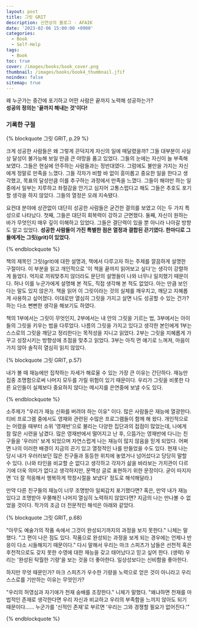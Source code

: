 ```yaml
---
layout: post
title: 그릿 GRIT
description: 신연상의 블로그 - AFAIK
date: '2023-02-06 15:00:00 +0900'
categories:
  - Book
  - Self-Help
tags:
  - Book
toc: true
cover: /images/books/book_cover.png
thumbnail: /images/books/book4_thumbnail.jfif
noindex: false
sitemap: true
---
```


왜 누군가는 중간에 포기하고 어떤 사람은 끝까지 노력해 성공하는가?  
**성공의 정의는 '끝까지 해내는 것'이다!**

<!-- more -->

### 기록한 구절
{% blockquote 그릿 GRIT, p.29 %}

크게 성공한 사람들은 왜 그렇게 끈덕지게 자신의 일에 매달렸을까? 그들 대부분이 사실상 달성이 불가능해 보일 만큼 큰 야망을 품고 있었다. 그들의 눈에는 자신이 늘 부족해 보였다. 그들은 현실에 안주하는 사람들과는 정반대였다. 그럼에도 불만을 가지는 자신에게 정말로 만족을 느꼈다. 그들 각자가 비할 바 없이 흥미롭고 중요한 일을 한다고 생각했고, 목표의 달성만큼 이를 추구하는 과정에서 만족을 느꼈다. 그들이 해야만 하는 일 중에서 일부는 지루하고 좌절감을 안기고 심지어 고통스럽다고 해도 그들은 추호도 포기할 생각을 하지 않았다. 그들의 열정은 오래 지속됐다.

요컨대 분야에 상관없이 대단히 성공한 사람들은 굳건한 결의를 보였고 이는 두 가지 특성으로 나타났다. 첫째, 그들은 대단히 회복력이 강하고 근면했다. 둘째, 자신이 원하는 바가 무엇인지 매우 깊이 이해하고 있었다. 그들은 결단력이 있을 뿐 아니라 나아갈 방향도 알고 있었다. **성공한 사람들이 가진 특별한 점은 열정과 결합된 끈기였다. 한마디로 그들에게는 그릿(grit)이 있었다.**

{% endblockquote %}

책의 제목인 그릿(grit)에 대한 설명과, 책에서 다루고자 하는 주제를 깔끔하게 설명한 구절이다. 이 부분을 읽고 개인적으로 '이 책을 끝까지 읽어보고 싶다'는 생각이 강렬하게 들었다. 억지로 끼워맞추지 않더라도 문단의 설명들이 나와 너무나 일치했기 때문이다. 허나 이를 누군가에게 설명해 본 적도, 직접 생각해 본 적도 없었다. 아는 만큼 보인다는 말도 있지 않은가. 책을 읽어 이 그릿이라는 것의 실체를 깨우치고, 깨닫고 지혜롭게 사용하고 싶어졌다. 이대로만 열심히 그릿을 가지고 살면 나도 성공할 수 있는 건가? 하는 다소 뻔뻔한 생각을 해보기도 하였다.  

책의 1부에서는 그릿이 무엇인지, 2부에서는 내 안의 그릿을 기르는 법, 3부에서는 아이들의 그릿을 키우는 법을 다루었다. 나름의 그릿을 가지고 있다고 생각한 본인에게 1부는 스스로의 그릿을 깨닫고 정리한다는 목적성을 지니고 읽었다. 2부는 그릿을 지혜롭게 가꾸고 성장시키는 방향성에 초점을 맞추고 읽었다. 3부는 아직 먼 얘기로 느껴져, 마음이 가지 않아 솔직히 열심히 읽지 않았다.




{% blockquote 그릿 GRIT, p.57}

내가 볼 때 재능에만 집착하는 자세가 해로울 수 있는 가장 큰 이유는 간단하다. 재능만 집중 조명함으로써 나머지 모두를 가릴 위험이 있기 때문이다. 우리가 그릿을 비롯한 다른 요인들이 실제보다 중요하지 않다는 메시지를 은연중에 보낼 수도 있다.

{% endblockquote %}

소주제가 "우리가 재능 신화를 버려야 하는 이유" 이다. 많은 사람들은 재능에 열광한다. 티비 프로그램 중에서도 영재와 관련된 수많은 프로그램들이 함께 해 왔다. 개인적으로는 어렸을 때부터 소위 '영재반'으로 불리는 다양한 집단과의 접점이 많았는데, 나에게 참 많은 시련을 남겼다. 많은 영재반에서 떨어지고 난 후, 으뜸가는 영재반에 다니는 친구들을 '우러러' 보게 되었으며 자연스럽게 나는 재능이 많지 않음을 믿게 되었다. 어쩌면 나의 이러한 배경이 지금의 끈기 있고 열정적인 나를 만들었을 수도 있다. 현재 나는 당시 내가 우러러보던 많은 친구들과 동등한 위치에 놓였거나 넘어섰다고 당당히 말할 수 있다. (나와 타인을 비교할 순 없다고 생각하고 각자가 삶을 바라보는 가치관이 다르기에 더욱 의미가 없다고 생각하지만, 문맥상 글로 표현하기 위한 문장이다. 굳이 따지자면 '더 잘 적응해서 행복하게 학창시절을 보냈다' 정도로 해석해달라.) 

만약 다른 친구들의 재능이 너무 조명받아 일찌감치 포기했다면? 혹은, 만약 내가 재능 있다고 조명받아 우쭐해진 나머지 열심히 노력하지 않았다면? 지금의 나는 만나볼 수 없었을 것이다. 작가의 조금 더 전문적인 해석은 아래와 같았다.





{% blockquote 그릿 GRIT, p.68}

"아무도 예술가의 작품 속에서 그것이 완성되기까지의 과정을 보지 못한다." 니체는 말했다. "그 편이 나은 점도 있다. 작품으로 완성되는 과정을 보게 되는 경우에는 언제나 반응이 다소 시들해지기 때문이다." 다시 말해서 우리는 마크 스피츠가 남들은 선천적 혹은 후천적으로도 갖지 못한 수영에 대한 재능을 갖고 태어났다고 믿고 싶어 한다. (생략) 우리는 '완성된 탁월한 기량'을 보는 것을 더 좋아한다. 일상성보다는 신비함을 좋아한다.

하지만 무엇 때문인가? 마크 스피츠가 우수한 기량을 노력으로 얻은 것이 아니라고 우리 스스로를 기만하는 이유는 무엇인가?

"우리의 허영심과 자기애가 천재 숭배를 조장한다." 니체가 말했다. "왜냐하면 천재를 마법적인 존재로 생각한다면 우리 자신과 비교하고 우리의 부족함을 느끼지 않아도 되기 때문이다...... 누군가를 '신적인 존재'로 부르면 '우리는 그와 경쟁할 필요가 없어진다.'"

{% endblockquote %}


